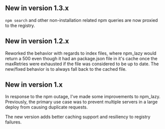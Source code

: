 ## New in version 1.3.x

`npm search` and other non-installation related npm queries are now proxied to the registry.

## New in version 1.2.x

Reworked the behavior with regards to index files, where npm_lazy would return a 500 even though it had an package.json file in it's cache once the maxRetries were exhausted if the file was considered to be up to date. The new/fixed behavior is to always fall back to the cached file.

## New in version 1.x

In response to the npm outage, I've made some improvements to npm_lazy. Previously, the primary use case was to prevent multiple servers in a large deploy from causing duplicate requests.

The new version adds better caching support and resiliency to registry failures.
